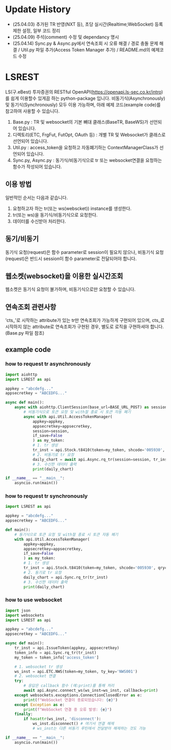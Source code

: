 # Update History
- (25.04.03) 추가된 TR 반영(NXT 등), 초당 실시간(Realtime;WebSocket) 등록제한 설정, 일부 코드 정리
- (25.04.09) 주석(comment) 수정 및 dependancy 명시
- (25.04.14) Sync.py & Async.py에서 연속조회 시 오류 해결 / 경로 충돌 문제 해결 / Util.py 파일 추가(Access Token Manager 추가) / README.md의 예제코드 수정

# LSREST
LS(구.eBest) 투자증권의 RESTful OpenAPI(https://openapi.ls-sec.co.kr/intro)를 쉽게 이용할수 있게끔 하는 python-package 입니다.
비동기식(Asynchronously) 및 동기식(Synchronously) 모두 이용 가능하며, 
아래 예제 코드(example code)를 참고하여 사용할 수 있습니다.
1. Base.py : TR 및 websocket의 기본 뼈대 클래스(BaseTR, BaseWS)가 선언되어 있습니다.
2. 디렉토리(ETC, FrgFut, FutOpt, OAuth 등) : 개별 TR 및 Websocket가 클래스로 선언되어 있습니다.
3. Util.py : access_token을 요청하고 자동폐기하는 ContextManagerClass가 선언되어 있습니다.
4. Sync.py, Async.py : 동기식/비동기식으로 tr 또는 websocket연결을 요청하는 함수가 작성되어 있습니다.
 
## 이용 방법
일반적인 순서는 다음과 같습니다.
1. 요청하고자 하는 tr(또는 ws(webscket)) instance를 생성한다.
2. tr(또는 ws)을 동기식/비동기식으로 요청한다.
3. 데이터를 수신받아 처리한다.

## 동기/비동기
동기식 요청(request)은 함수 parameter로 session이 필요치 않으나, 
비동기식 요청(request)은 반드시 session이 함수 parameter로 전달되어야 합니다.

## 웹소켓(websocket)을 이용한 실시간조회
웹소켓은 동기식 요청이 불가하며, 비동기식으로만 요청할 수 있습니다.

## 연속조회 관련사항
'cts_'로 시작하는 attribute가 있는 tr만 연속조회가 가능하게 구현되어 있으며,
cts_로 시작하지 않는 attribute로 연속조회가 구현된 경우, 별도로 로직을 구현하셔야 합니다. (Base.py 파일 참조)


## example code
### how to request tr asynchronously
```python
import aiohttp
import LSREST as api

appkey = "abcdefg..."
appsecretkey = "ABCEDFG..."

async def main():
    async with aiohttp.ClientSession(base_url=BASE_URL_POST) as session:
        # 비동기식으로 토큰 요청 및 with절 종료 시 토큰 자동 폐기
        async with api.Util.AccessTokenManager(
            appkey=appkey, 
            appsecretkey=appsecretkey, 
            session=session, 
            if_save=False
            ) as my_token:
            # 1. tr 생성
            tr_inst = api.Stock.t8410(token=my_token, shcode='005930', qrycnt=1000, sdate='20200101', edate='20230926')
            # 2. 비동기로 tr 요청
            daily_chart = await api.Async.rq_tr(session=session, tr_inst=tr_inst)
            # 3. 수신한 데이터 출력
            print(daily_chart)

if __name__ == "__main__":
    asyncio.run(main())


```


### how to request tr synchronously

```python
import LSREST as api

appkey = "abcdefg..."
appsecretkey = "ABCEDFG..."

def main():
    # 동기식으로 토큰 요청 및 with절 종료 시 토큰 자동 폐기
    with api.Util.AccessTokenManager(
        appkey=appkey, 
        appsecretkey=appsecretkey, 
        if_save=False
        ) as my_token:
        # 1. tr 생성
        tr_inst = api.Stock.t8410(token=my_token, shcode='005930', qrycnt=1000, sdate='20200101', edate='20230926')
        # 2. 동기로 tr 요청
        daily_chart = api.Sync.rq_tr(tr_inst)
        # 3. 수신한 데이터 출력
        print(daily_chart)
```

### how to use websocket

```python
import json
import websockets
import LSREST as api

appkey = "abcdefg..."
appsecretkey = "ABCEDFG..."

async def main():
    tr_inst = api.IssueToken(appkey, appsecretkey)
    token_info = api.Sync.rq_tr(tr_inst)
    my_token = token_info['access_token']

    # 1. websocket tr 생성
    ws_inst = api.ETC.NWS(token=my_token, ty_key='NWS001')
    # 2. websocket 연결
    try:
        # 응답은 callback 함수 (예:print)를 통해 처리
        await api.Async.connect_ws(ws_inst=ws_inst, callback=print)
    except websockets.exceptions.ConnectionClosedError as e:
        print(f"WebSocket 연결이 종료되었습니다: {e}")
    except Exception as e:
        print(f"WebSocket 연결 중 오류 발생: {e}")
    finally:
        if hasattr(ws_inst, 'disconnect'):
            ws_inst.disconnect() # 여기서 연결 해제
            # ws_inst는 다른 비동기 루틴에서 전달받아 해제하는 것도 가능

if __name__ == "__main__":
    asyncio.run(main())

```
